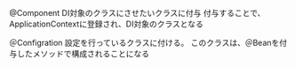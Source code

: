 @Component
DI対象のクラスにさせたいクラスに付与
付与することで、ApplicationContextに登録され、DI対象のクラスとなる

＠Configration
設定を行っているクラスに付ける。
このクラスは、＠Beanを付与したメソッドで構成されることになる
